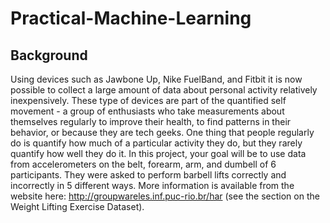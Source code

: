 # Practical-Machine-Learning

## Background
Using devices such as Jawbone Up, Nike FuelBand, and Fitbit it is now possible to collect a large amount of data about 
personal activity relatively inexpensively. These type of devices are part of the quantified self movement - a group 
of enthusiasts who take measurements about themselves regularly to improve their health, to find patterns in their 
behavior, or because they are tech geeks. One thing that people regularly do is quantify how much of a particular 
activity they do, but they rarely quantify how well they do it. In this project, your goal will be to use data from 
accelerometers on the belt, forearm, arm, and dumbell of 6 participants. They were asked to perform barbell lifts 
correctly and incorrectly in 5 different ways. More information is available from the website here: http://groupwareles.inf.puc-rio.br/har (see the section on the Weight Lifting Exercise Dataset).
